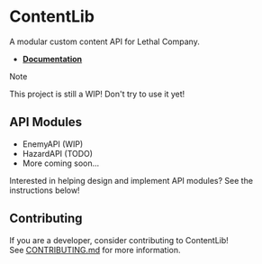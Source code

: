 # ContentLib

A modular custom content API for Lethal Company.

- **[Documentation](https://lc-contentlib.github.io/ContentLib/index.html)**

> [!NOTE]  
> This project is still a WIP! Don't try to use it yet!

## API Modules

- EnemyAPI (WIP)
- HazardAPI (TODO)
- More coming soon...

Interested in helping design and implement API modules? See the instructions below!

## Contributing

If you are a developer, consider contributing to ContentLib!  
See [CONTRIBUTING.md](/CONTRIBUTING.md) for more information.
